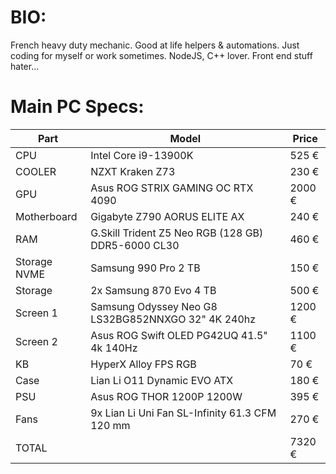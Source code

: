 # BIO:
French heavy duty mechanic. Good at life helpers & automations.
Just coding for myself or work sometimes.
NodeJS, C++ lover.
Front end stuff hater...

# Main PC Specs:

| Part            | Model                                                               | Price  |
|-----------------|---------------------------------------------------------------------|--------|
| CPU             | Intel Core i9-13900K                                                |  525 € |
| COOLER          | NZXT Kraken Z73                                                     |  230 € |
| GPU             | Asus ROG STRIX GAMING OC RTX 4090                                   | 2000 € |
| Motherboard     | Gigabyte Z790 AORUS ELITE AX                                        |  240 € |
| RAM             | G.Skill Trident Z5 Neo RGB (128 GB) DDR5-6000 CL30                  |  460 € |
| Storage NVME    | Samsung 990 Pro 2 TB                                                |  150 € |
| Storage         | 2x Samsung 870 Evo 4 TB                                             |  500 € |
| Screen 1        | Samsung Odyssey Neo G8 LS32BG852NNXGO 32" 4K 240hz                  | 1200 € |
| Screen 2        | Asus ROG Swift OLED PG42UQ 41.5" 4k 140Hz                           | 1100 € |
| KB              | HyperX Alloy FPS RGB                                                |   70 € |
| Case            | Lian Li O11 Dynamic EVO ATX                                         |  180 € |
| PSU             | Asus ROG THOR 1200P 1200W                                           |  395 € |
| Fans            | 9x Lian Li Uni Fan SL-Infinity 61.3 CFM 120 mm                      |  270 € |
| TOTAL           |                                                                     | 7320 € |
